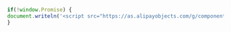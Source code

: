 <script type="text/javascript" src="https://media-ssl.kuban.io/static/extension/centrifuge.js"></script>

```js
if(!window.Promise) {
document.writeln('<script src="https://as.alipayobjects.com/g/component/es6-promise/3.2.2/es6-promise.min.js"'+'>'+'<'+'/'+'script>');
}
```

